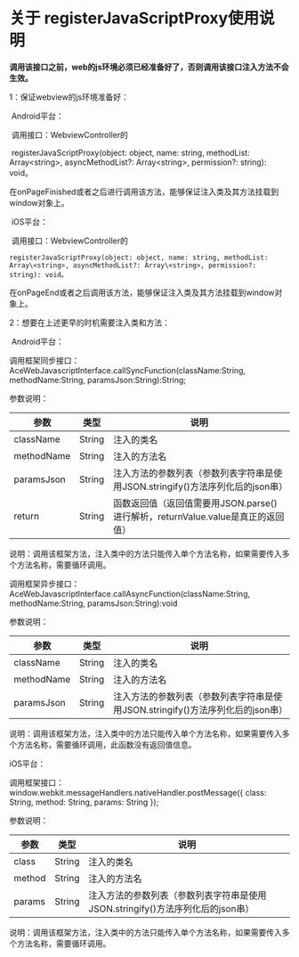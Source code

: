 # 关于 registerJavaScriptProxy使用说明



**调用该接口之前，web的js环境必须已经准备好了，否则调用该接口注入方法不会生效。**

1：保证webview的js环境准备好：

​	Android平台：

​	调用接口：WebviewController的

​	registerJavaScriptProxy(object: object, name: string, methodList: Array\<string>, asyncMethodList?: Array\<string>, permission?: string): void。

​	在onPageFinished或者之后进行调用该方法，能够保证注入类及其方法挂载到window对象上。

​	iOS平台：

​	调用接口：WebviewController的

 	registerJavaScriptProxy(object: object, name: string, methodList: Array\<string>, asyncMethodList?: Array\<string>, permission?: string): void。

​	在onPageEnd或者之后调用该方法，能够保证注入类及其方法挂载到window对象上。

2：想要在上述更早的时机需要注入类和方法：

​	Android平台：

​	调用框架同步接口：AceWebJavascriptInterface.callSyncFunction(className:String, methodName:String, paramsJson:String):String;

参数说明：

| 参数       | 类型   | 说明                                                         |
| ---------- | ------ | ------------------------------------------------------------ |
| className  | String | 注入的类名                                                   |
| methodName | String | 注入的方法名                                                 |
| paramsJson | String | 注入方法的参数列表（参数列表字符串是使用JSON.stringify()方法序列化后的json串） |
| return     | String | 函数返回值（返回值需要用JSON.parse()进行解析，returnValue.value是真正的返回值） |

说明：调用该框架方法，注入类中的方法只能传入单个方法名称，如果需要传入多个方法名称，需要循环调用。

​	调用框架异步接口：AceWebJavascriptInterface.callAsyncFunction(className:String, methodName:String, paramsJson:String):void

参数说明：

| 参数       | 类型   | 说明                                                         |
| ---------- | ------ | ------------------------------------------------------------ |
| className  | String | 注入的类名                                                   |
| methodName | String | 注入的方法名                                                 |
| paramsJson | String | 注入方法的参数列表（参数列表字符串是使用JSON.stringify()方法序列化后的json串） |

说明：调用该框架方法，注入类中的方法只能传入单个方法名称，如果需要传入多个方法名称，需要循环调用，此函数没有返回值信息。

iOS平台：

调用框架接口：window.webkit.messageHandlers.nativeHandler.postMessage({ class: String, method: String, params: String });

参数说明：

| 参数   | 类型   | 说明                                                         |
| ------ | ------ | ------------------------------------------------------------ |
| class  | String | 注入的类名                                                   |
| method | String | 注入的方法名                                                 |
| params | String | 注入方法的参数列表（参数列表字符串是使用JSON.stringify()方法序列化后的json串） |

说明：调用该框架方法，注入类中的方法只能传入单个方法名称，如果需要传入多个方法名称，需要循环调用。
